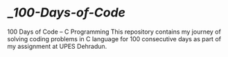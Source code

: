# __100-Days-of-Code_
100 Days of Code – C Programming This repository contains my journey of solving coding problems in C language for 100 consecutive days as part of my assignment at UPES Dehradun.
